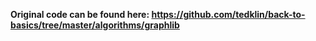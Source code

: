 **Original code can be found here: https://github.com/tedklin/back-to-basics/tree/master/algorithms/graphlib**
